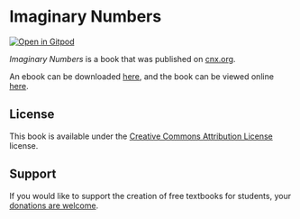 # Imaginary Numbers

[![Open in Gitpod](https://gitpod.io/button/open-in-gitpod.svg)](https://gitpod.io/from-referrer/)

_Imaginary Numbers_ is a book that was published on [cnx.org](https://cnx.org/).

An ebook can be downloaded [here](https://github.com/cnx-user-books/cnxbook-imaginary-numbers/releases/latest), and the book can be viewed online [here](https://github.com/cnx-user-books/cnxbook-imaginary-numbers/releases/latest).

## License
This book is available under the [Creative Commons Attribution License](./LICENSE) license.

## Support
If you would like to support the creation of free textbooks for students, your [donations are welcome](https://riceconnect.rice.edu/donation/support-openstax-banner).
